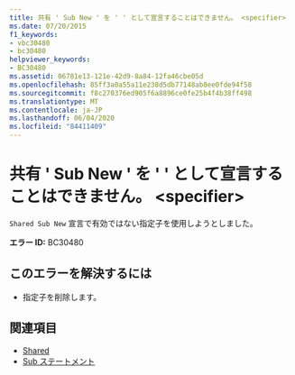 ```yaml
---
title: 共有 ' Sub New ' を ' ' として宣言することはできません。 <specifier>
ms.date: 07/20/2015
f1_keywords:
- vbc30480
- bc30480
helpviewer_keywords:
- BC30480
ms.assetid: 06781e13-121e-42d9-8a84-12fa46cbe05d
ms.openlocfilehash: 85ff3a0a55a11e238d5db77148ab8ee0fde94f58
ms.sourcegitcommit: f8c270376ed905f6a8896ce0fe25b4f4b38ff498
ms.translationtype: MT
ms.contentlocale: ja-JP
ms.lasthandoff: 06/04/2020
ms.locfileid: "84411409"
---
```

# <a name="shared-sub-new-cannot-be-declared-specifier"></a>共有 ' Sub New ' を ' ' として宣言することはできません。 \<specifier>
`Shared Sub New` 宣言で有効ではない指定子を使用しようとしました。  
  
 **エラー ID:** BC30480  
  
## <a name="to-correct-this-error"></a>このエラーを解決するには  
  
- 指定子を削除します。  
  
## <a name="see-also"></a>関連項目

- [Shared](../language-reference/modifiers/shared.md)
- [Sub ステートメント](../language-reference/statements/sub-statement.md)
